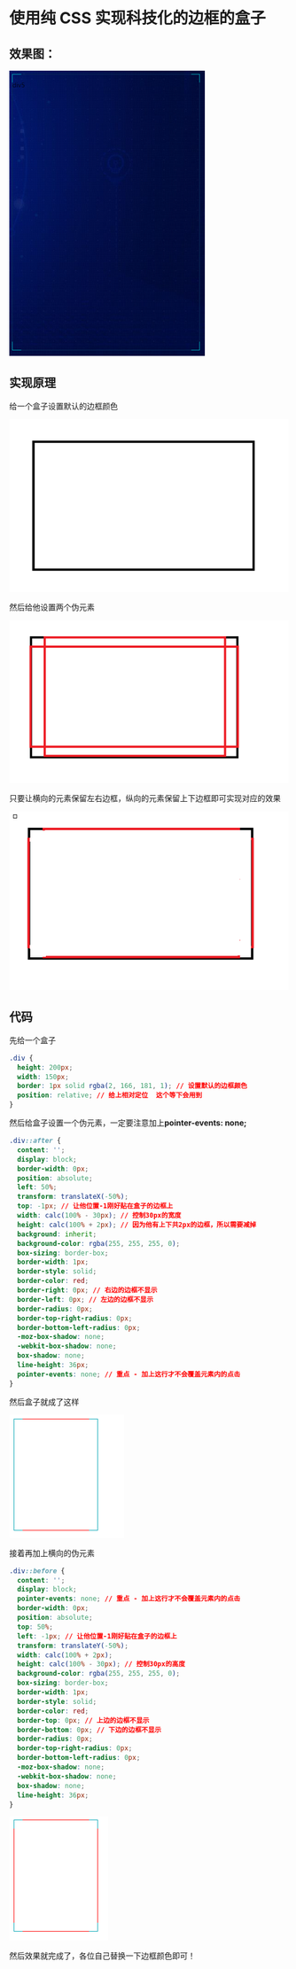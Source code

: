 # 使用纯 CSS 实现科技化的边框的盒子

## 效果图：

![](../../assets/20/1.png)

## 实现原理

给一个盒子设置默认的边框颜色

![](../../assets/20/2.png)

然后给他设置两个伪元素

![](../../assets/20/3.png)

只要让横向的元素保留左右边框，纵向的元素保留上下边框即可实现对应的效果

![](../../assets/20/4.png)

## 代码

先给一个盒子

```css
.div {
  height: 200px;
  width: 150px;
  border: 1px solid rgba(2, 166, 181, 1); // 设置默认的边框颜色
  position: relative; // 给上相对定位  这个等下会用到
}
```

然后给盒子设置一个伪元素，一定要注意加上**pointer-events: none;**

```css
.div::after {
  content: '';
  display: block;
  border-width: 0px;
  position: absolute;
  left: 50%;
  transform: translateX(-50%);
  top: -1px; // 让他位置-1刚好贴在盒子的边框上
  width: calc(100% - 30px); // 控制30px的宽度
  height: calc(100% + 2px); // 因为他有上下共2px的边框，所以需要减掉
  background: inherit;
  background-color: rgba(255, 255, 255, 0);
  box-sizing: border-box;
  border-width: 1px;
  border-style: solid;
  border-color: red;
  border-right: 0px; // 右边的边框不显示
  border-left: 0px; // 左边的边框不显示
  border-radius: 0px;
  border-top-right-radius: 0px;
  border-bottom-left-radius: 0px;
  -moz-box-shadow: none;
  -webkit-box-shadow: none;
  box-shadow: none;
  line-height: 36px;
  pointer-events: none; // 重点 - 加上这行才不会覆盖元素内的点击
}
```

然后盒子就成了这样

![](../../assets/20/5.png)

接着再加上横向的伪元素

```css
.div::before {
  content: '';
  display: block;
  pointer-events: none; // 重点 - 加上这行才不会覆盖元素内的点击
  border-width: 0px;
  position: absolute;
  top: 50%;
  left: -1px; // 让他位置-1刚好贴在盒子的边框上
  transform: translateY(-50%);
  width: calc(100% + 2px);
  height: calc(100% - 30px); // 控制30px的高度
  background-color: rgba(255, 255, 255, 0);
  box-sizing: border-box;
  border-width: 1px;
  border-style: solid;
  border-color: red;
  border-top: 0px; // 上边的边框不显示
  border-bottom: 0px; // 下边的边框不显示
  border-radius: 0px;
  border-top-right-radius: 0px;
  border-bottom-left-radius: 0px;
  -moz-box-shadow: none;
  -webkit-box-shadow: none;
  box-shadow: none;
  line-height: 36px;
}
```

![](../../assets/20/6.png)

然后效果就完成了，各位自己替换一下边框颜色即可！
